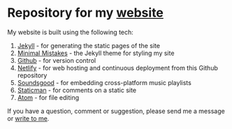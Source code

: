 # Repository for my [website](https://www.aravindiyer.com)

My website is built using the following tech:
1. [Jekyll](https://jekyllrb.com/) - for generating the static pages of the site
2. [Minimal Mistakes](https://mmistakes.github.io/minimal-mistakes/) - the Jekyll theme for styling my site
3. [Github](https://github.com/) - for version control
4. [Netlify](https://www.netlify.com/) - for web hosting and continuous deployment from this Github repository
5. [Soundsgood](https://soundsgood.co) - for embedding cross-platform music playlists
6. [Staticman](https://staticman.net/) - for comments on a static site
7. [Atom](https://atom.io/) - for file editing

If you have a question, comment or suggestion, please send me a message or [write to me](mailto:feedback@aravindiyer.com).
